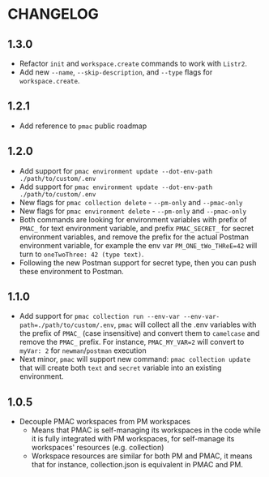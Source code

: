 # CHANGELOG

## 1.3.0

- Refactor `init` and `workspace.create` commands to work with `Listr2`.
- Add new `--name`, `--skip-description`, and `--type` flags for `workspace.create`.

## 1.2.1

- Add reference to `pmac` public roadmap

## 1.2.0

- Add support for `pmac environment update --dot-env-path ./path/to/custom/.env` 
- Add support for `pmac environment update --dot-env-path ./path/to/custom/.env`
- New flags for `pmac collection delete` - `--pm-only` and `--pmac-only`
- New flags for `pmac environment delete` - `--pm-only` and `--pmac-only`
- Both commands are looking for environment variables with prefix of `PMAC_` for text environment variable, and prefix `PMAC_SECRET_` for secret environment variables, and remove the prefix for the actual Postman environment variable, for example the env var `PM_ONE_tWo_THReE=42` will turn to `oneTwoThree: 42 (type text)`. 
- Following the new Postman support for secret type, then you can push these environment to Postman. 

## 1.1.0

- Add support for `pmac collection run --env-var --env-var-path=./path/to/custom/.env`, `pmac` will collect all the .env variables with the prefix of `PMAC_` (case insensitive) and convert them to `camelcase` and remove the `PMAC_` prefix.
For instance, `PMAC_MY_VAR=2` will convert to `myVar: 2` for `newman`/`postman` execution
- Next minor, `pmac` will support new command: `pmac collection update` that will create both `text` and `secret` variable into an existing environment. 

## 1.0.5

- Decouple PMAC workspaces from PM workspaces
  - Means that PMAC is self-managing its workspaces in the code while it is fully integrated with PM workspaces, for self-manage its workspaces' resources (e.g. collection)
  - Workspace resources are similar for both PM and PMAC, it means that for instance, collection.json is equivalent in PMAC and PM.

